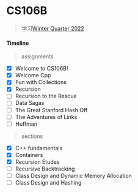 # CS106B

> 学习[Winter Quarter 2022](https://web.stanford.edu/class/cs106b/)

#### Timeline

> assignments

- [X] Welcome to CS106B!
- [X] Welcome Cpp
- [X] Fun with Collections
- [x] Recursion
- [ ] Recursion to the Rescue
- [ ] Data Sagas
- [ ] The Great Stanford Hash Off
- [ ] The Adventures of Links
- [ ] Huffman

> sections

- [x] C++ fundamentals
- [x] Containers
- [x] Recursion Etudes
- [ ] Recursive Backtracking
- [ ] Class Design and Dynamic Memory Allocation
- [ ] Class Design and Hashing